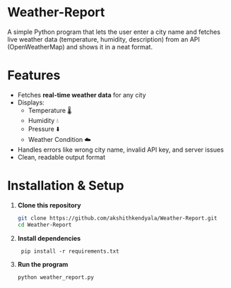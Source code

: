 # Weather-Report
A simple Python program that lets the user enter a city name and fetches live weather data (temperature, humidity, description) from an API (OpenWeatherMap) and shows it in a neat format.

# Features
- Fetches **real-time weather data** for any city
- Displays:
  - Temperature 🌡️
  - Humidity 💧
  - Pressure ⬇️
  - Weather Condition ☁️
- Handles errors like wrong city name, invalid API key, and server issues
- Clean, readable output format

# Installation & Setup
1. **Clone this repository**
   ```bash
   git clone https://github.com/akshithkendyala/Weather-Report.git
   cd Weather-Report
2. **Install dependencies**

        pip install -r requirements.txt
4. **Run the program**

       python weather_report.py
 
